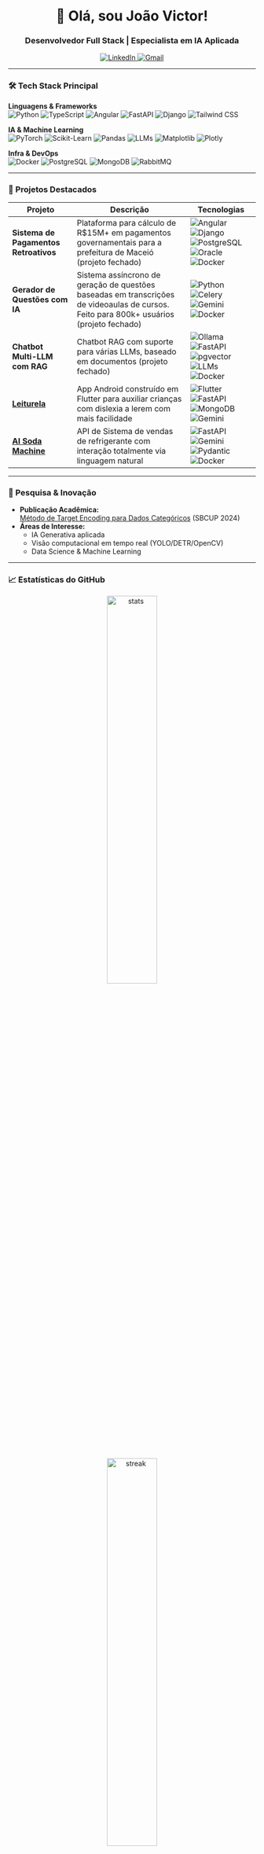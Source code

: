 <h1 align="center">👋 Olá, sou João Victor!</h1>
<h3 align="center">Desenvolvedor Full Stack | Especialista em IA Aplicada</h3>

<p align="center">
  <a href="linkedin.com/in/joaovictoraraujo1/" target="_blank">
    <img src="https://img.shields.io/badge/LinkedIn-0077B5?style=for-the-badge&logo=linkedin&logoColor=white" alt="LinkedIn">
  </a>
  <a href="mailto:jvsa@ic.ufal.br">
    <img src="https://img.shields.io/badge/Gmail-D14836?style=for-the-badge&logo=gmail&logoColor=white" alt="Gmail">
  </a>
</p>

---

### 🛠️ Tech Stack Principal
**Linguagens & Frameworks**  
![Python](https://img.shields.io/badge/Python-3776AB?style=flat&logo=python&logoColor=white)
![TypeScript](https://img.shields.io/badge/TypeScript-3178C6?style=flat&logo=typescript&logoColor=white)
![Angular](https://img.shields.io/badge/Angular-DD0031?style=flat&logo=angular&logoColor=white)
![FastAPI](https://img.shields.io/badge/FastAPI-009688?style=flat&logo=fastapi&logoColor=white)
![Django](https://img.shields.io/badge/Django-092E20?style=flat&logo=django&logoColor=white)
![Tailwind CSS](https://img.shields.io/badge/Tailwind_CSS-38B2AC?style=flat&logo=tailwind-css&logoColor=white)

**IA & Machine Learning**  
![PyTorch](https://img.shields.io/badge/PyTorch-EE4C2C?style=flat&logo=pytorch&logoColor=white)
![Scikit-Learn](https://img.shields.io/badge/scikit_learn-F7931E?style=flat&logo=scikit-learn&logoColor=white)
![Pandas](https://img.shields.io/badge/Pandas-150458?style=flat&logo=pandas&logoColor=white)
![LLMs](https://img.shields.io/badge/LLMs-Gemini%2FOpenAI%2FOllama-FFD700?style=flat)
![Matplotlib](https://img.shields.io/badge/Matplotlib-11557C?style=flat&logo=matplotlib&logoColor=white)
![Plotly](https://img.shields.io/badge/Plotly-3F4F75?style=flat&logo=plotly&logoColor=white)

**Infra & DevOps**  
![Docker](https://img.shields.io/badge/Docker-2496ED?style=flat&logo=docker&logoColor=white)
![PostgreSQL](https://img.shields.io/badge/PostgreSQL-4169E1?style=flat&logo=postgresql&logoColor=white)
![MongoDB](https://img.shields.io/badge/MongoDB-47A248?style=flat&logo=mongodb&logoColor=white)
![RabbitMQ](https://img.shields.io/badge/RabbitMQ-FF6600?style=flat&logo=rabbitmq&logoColor=white)

---

### 🚀 Projetos Destacados

| Projeto | Descrição | Tecnologias |
|---------|-----------|-------------|
| **Sistema de Pagamentos Retroativos** | Plataforma para cálculo de R$15M+ em pagamentos governamentais para a prefeitura de Maceió (projeto fechado) | ![Angular](https://img.shields.io/badge/-Angular-DD0031) ![Django](https://img.shields.io/badge/-Django-092E20) ![PostgreSQL](https://img.shields.io/badge/-PostgreSQL-4169E1) ![Oracle](https://img.shields.io/badge/-Oracle%20Database-F80000) ![Docker](https://img.shields.io/badge/Docker-2496ED?style=flat&logo=docker&logoColor=white) |
| **Gerador de Questões com IA** | Sistema assíncrono de geração de questões baseadas em transcrições de videoaulas de cursos. Feito para 800k+ usuários (projeto fechado) | ![Python](https://img.shields.io/badge/-Python-3776AB) ![Celery](https://img.shields.io/badge/-Celery-37814A) ![Gemini](https://img.shields.io/badge/-Gemini-4285F4) ![Docker](https://img.shields.io/badge/Docker-2496ED?style=flat&logo=docker&logoColor=white) |
| **Chatbot Multi-LLM com RAG** | Chatbot RAG com suporte para várias LLMs,  baseado em documentos (projeto fechado) | ![Ollama](https://img.shields.io/badge/-Ollama-FF6F00) ![FastAPI](https://img.shields.io/badge/-FastAPI-009688) ![pgvector](https://img.shields.io/badge/-pgvector-336791) ![LLMs](https://img.shields.io/badge/LLMs-Gemini%2FOpenAI%2FOllama-FFD700?style=flat) ![Docker](https://img.shields.io/badge/Docker-2496ED?style=flat&logo=docker&logoColor=white) |
| **[Leiturela](https://github.com/jVictorSA/leiturela-app)** | App Android construído em Flutter para auxiliar crianças com dislexia a lerem com mais facilidade | ![Flutter](https://img.shields.io/badge/-Flutter-02569B) ![FastAPI](https://img.shields.io/badge/-FastAPI-009688) ![MongoDB](https://img.shields.io/badge/-MongoDB-47A248) ![Gemini](https://img.shields.io/badge/-Gemini-4285F4) |
| **[AI Soda Machine](https://github.com/jVictorSA/ai-soda-api)** | API de Sistema de vendas de refrigerante com interação totalmente via linguagem natural | ![FastAPI](https://img.shields.io/badge/-FastAPI-009688) ![Gemini](https://img.shields.io/badge/-Gemini-4285F4) ![Pydantic](https://img.shields.io/badge/-Pydantic-920000) ![Docker](https://img.shields.io/badge/Docker-2496ED?style=flat&logo=docker&logoColor=white) |

---

### 🧠 Pesquisa & Inovação
- **Publicação Acadêmica:**  
  [Método de Target Encoding para Dados Categóricos](https://doi.org/10.5753/SBCUP.2024.3157) (SBCUP 2024)
- **Áreas de Interesse:**  
  - IA Generativa aplicada
  - Visão computacional em tempo real (YOLO/DETR/OpenCV)
  - Data Science & Machine Learning

---

### 📈 Estatísticas do GitHub
<p align="center">
  <img src="https://github-readme-stats.vercel.app/api?username=jVictorSA&show_icons=true&theme=radical" alt="stats" width="45%">
  <br>
  <img src="https://github-readme-streak-stats.herokuapp.com/?user=jVictorSA&theme=radical" alt="streak" width="45%">
</p>

---

### 📫 Vamos Conectar!
- 💼 **LinkedIn:** [João Victor Araujo](linkedin.com/in/joaovictoraraujo1/)
- 📧 **Email:** jvsa@ic.ufal.br

<p align="center">
  <img src="https://komarev.com/ghpvc/?username=jVictorSA&color=blueviolet" alt="profile views">
</p>
